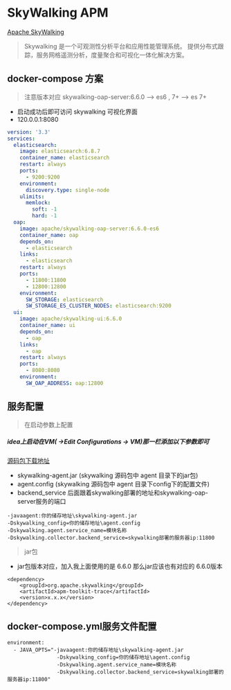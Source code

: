 # SkyWalking APM

[Apache SkyWalking](http://skywalking.apache.org/)

>Skywalking 是一个可观测性分析平台和应用性能管理系统。
>提供分布式跟踪，服务网格遥测分析，度量聚合和可视化一体化解决方案。

## docker-compose 方案
>注意版本对应 skywalking-oap-server:6.6.0 --> es6 , 7+ --> es 7+


- 启动成功后即可访问 skywalking 可视化界面
- 120.0.0.1:8080

```yml
version: '3.3'
services:
  elasticsearch:
    image: elasticsearch:6.8.7
    container_name: elasticsearch
    restart: always
    ports:
      - 9200:9200
    environment:
      discovery.type: single-node
    ulimits:
      memlock:
        soft: -1
        hard: -1
  oap:
    image: apache/skywalking-oap-server:6.6.0-es6
    container_name: oap
    depends_on:
      - elasticsearch
    links:
      - elasticsearch
    restart: always
    ports:
      - 11800:11800
      - 12800:12800
    environment:
      SW_STORAGE: elasticsearch
      SW_STORAGE_ES_CLUSTER_NODES: elasticsearch:9200
  ui:
    image: apache/skywalking-ui:6.6.0
    container_name: ui
    depends_on:
      - oap
    links:
      - oap
    restart: always
    ports:
      - 8080:8080
    environment:
      SW_OAP_ADDRESS: oap:12800
```

## 服务配置
>在启动参数上配置

##### idea上启动在VM( ->Edit Configurations -> VM)那一栏添加以下参数即可
[源码包下载地址](http://skywalking.apache.org/downloads/)

- skywalking-agent.jar (skywalking 源码包中 agent 目录下的jar包)
- agent.config (skywalking 源码包中 agent 目录下config下的配置文件)
- backend_service 后面跟着skywalking部署的地址和skywalking-oap-server服务的端口


```
-javaagent:你的储存地址\skywalking-agent.jar
-Dskywalking_config=你的储存地址\agent.config
-Dskywalking.agent.service_name=模块名称
-Dskywalking.collector.backend_service=skywalking部署的服务器ip:11800
```

>jar包
- jar包版本对应，加入我上面使用的是 6.6.0 那么jar应该也有对应的 6.6.0版本

```
<dependency>
    <groupId>org.apache.skywalking</groupId>
    <artifactId>apm-toolkit-trace</artifactId>
    <version>x.x.x</version>
</dependency>
```

## docker-compose.yml服务文件配置

```
environment:
  - JAVA_OPTS="-javaagent:你的储存地址\skywalking-agent.jar
                -Dskywalking_config=你的储存地址\agent.config
                -Dskywalking.agent.service_name=模块名称
                -Dskywalking.collector.backend_service=skywalking部署的服务器ip:11800"
```



